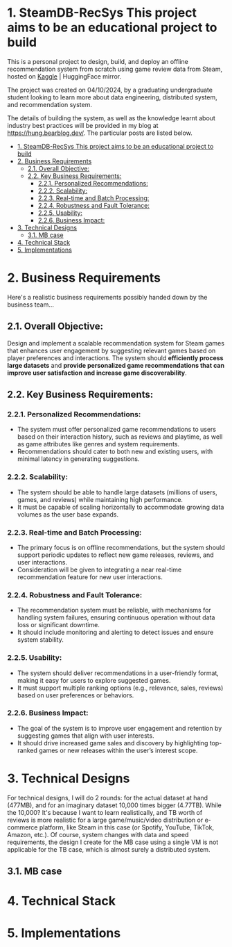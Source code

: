 # 1. SteamDB-RecSys This project aims to be an educational project to build
This is a personal project to design, build, and deploy an offline recommendation system from scratch using game review data from Steam, hosted on [Kaggle](https://www.kaggle.com/datasets/mohamedtarek01234/steam-games-reviews-and-rankings/data) | HuggingFace  mirror.

The project was created on 04/10/2024, by a graduating undergraduate student looking to learn more about data engineering, distributed system, and recommendation system.

The details of building the system, as well as the knowledge learnt about industry best practices will be provided in my blog at https://hung.bearblog.dev/. The particular posts are listed below.

- [1. SteamDB-RecSys This project aims to be an educational project to build](#1-steamdb-recsys-this-project-aims-to-be-an-educational-project-to-build)
- [2. Business Requirements](#2-business-requirements)
  - [2.1. Overall Objective:](#21-overall-objective)
  - [2.2. Key Business Requirements:](#22-key-business-requirements)
    - [2.2.1. Personalized Recommendations:](#221-personalized-recommendations)
    - [2.2.2. Scalability:](#222-scalability)
    - [2.2.3. Real-time and Batch Processing:](#223-real-time-and-batch-processing)
    - [2.2.4. Robustness and Fault Tolerance:](#224-robustness-and-fault-tolerance)
    - [2.2.5. Usability:](#225-usability)
    - [2.2.6. Business Impact:](#226-business-impact)
- [3. Technical Designs](#3-technical-designs)
  - [3.1. MB case](#31-mb-case)
- [4. Technical Stack](#4-technical-stack)
- [5. Implementations](#5-implementations)

# 2. Business Requirements
Here's a realistic business requirements possibly handed down by the business team...
## 2.1. Overall Objective:
Design and implement a scalable recommendation system for Steam games that enhances user engagement by suggesting relevant games based on player preferences and interactions.
The system should **efficiently process large datasets** and **provide personalized game recommendations that can improve user satisfaction and increase game discoverability**.

## 2.2. Key Business Requirements:

### 2.2.1. Personalized Recommendations:

- The system must offer personalized game recommendations to users based on their interaction history, such as reviews and playtime, as well as game attributes like genres and system requirements.
- Recommendations should cater to both new and existing users, with minimal latency in generating suggestions.

### 2.2.2. Scalability:
- The system should be able to handle large datasets (millions of users, games, and reviews) while maintaining high performance.
- It must be capable of scaling horizontally to accommodate growing data volumes as the user base expands.

### 2.2.3. Real-time and Batch Processing:
- The primary focus is on offline recommendations, but the system should support periodic updates to reflect new game releases, reviews, and user interactions.
- Consideration will be given to integrating a near real-time recommendation feature for new user interactions.

### 2.2.4. Robustness and Fault Tolerance:
- The recommendation system must be reliable, with mechanisms for handling system failures, ensuring continuous operation without data loss or significant downtime.
- It should include monitoring and alerting to detect issues and ensure system stability.

### 2.2.5. Usability:
- The system should deliver recommendations in a user-friendly format, making it easy for users to explore suggested games.
- It must support multiple ranking options (e.g., relevance, sales, reviews) based on user preferences or behaviors.

### 2.2.6. Business Impact:
- The goal of the system is to improve user engagement and retention by suggesting games that align with user interests.
- It should drive increased game sales and discovery by highlighting top-ranked games or new releases within the user’s interest scope.

# 3. Technical Designs
For technical designs, I will do 2 rounds: for the actual dataset at hand (477MB), and for an imaginary dataset 10,000 times bigger (4.77TB). While the 10,000? It's because I want to learn realistically, and TB worth of reviews is more realistic for a large game/music/video distribution or e-commerce platform, like Steam in this case (or Spotify, YouTube, TikTok, Amazon, etc.). Of course, system changes with data and speed requirements, the design I create for the MB case using a single VM is not applicable for the TB case, which is almost surely a distributed system.
## 3.1. MB case


# 4. Technical Stack

# 5. Implementations